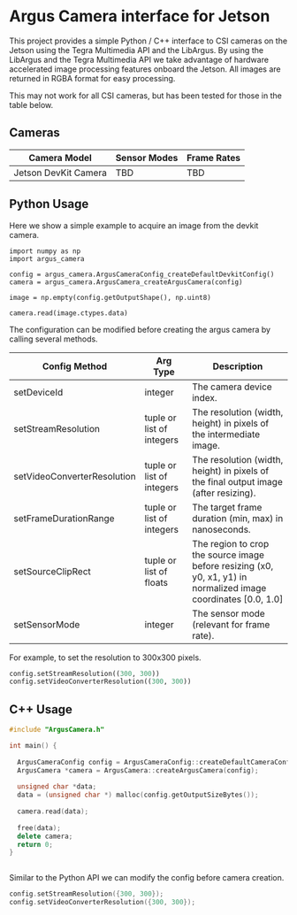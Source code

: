 Argus Camera interface for Jetson
=================================

This project provides a simple Python / C++ interface to CSI cameras on the Jetson using
the Tegra Multimedia API and the LibArgus.  By using the LibArgus and the Tegra
Multimedia API we take advantage of hardware accelerated image processing features onboard
the Jetson.  All images are returned in RGBA format for easy processing.

This may not work for all CSI cameras, but has been tested for those in the table below. 

Cameras
-------

| Camera Model         | Sensor Modes | Frame Rates |
|----------------------|--------------|-------------|
| Jetson DevKit Camera |  TBD         |  TBD        |

Python Usage
------------

Here we show a simple example to acquire an image from the devkit camera.

```
import numpy as np
import argus_camera

config = argus_camera.ArgusCameraConfig_createDefaultDevkitConfig()
camera = argus_camera.ArgusCamera_createArgusCamera(config)

image = np.empty(config.getOutputShape(), np.uint8)

camera.read(image.ctypes.data)
```

The configuration can be modified before creating the argus camera by calling several methods.

| Config Method       | Arg Type | Description |
|---------------------|-------------|----------|
| setDeviceId         | integer | The camera device index.  |
| setStreamResolution | tuple or list of integers | The resolution (width, height) in pixels of the intermediate image.  |
| setVideoConverterResolution | tuple or list of integers | The resolution (width, height) in pixels of the final output image (after resizing).    |
| setFrameDurationRange | tuple or list of integers | The target frame duration (min, max) in nanoseconds. |
| setSourceClipRect     | tuple or list of floats | The region to crop the source image before resizing (x0, y0, x1, y1) in normalized image coordinates [0.0, 1.0] |
| setSensorMode         | integer | The sensor mode (relevant for frame rate). |

For example, to set the resolution to 300x300 pixels.

```python
config.setStreamResolution((300, 300))
config.setVideoConverterResolution((300, 300))
```

C++ Usage
---------

```cpp
#include "ArgusCamera.h"

int main() {
  
  ArgusCameraConfig config = ArgusCameraConfig::createDefaultCameraConfig();
  ArgusCamera *camera = ArgusCamera::createArgusCamera(config);
  
  unsigned char *data;
  data = (unsigned char *) malloc(config.getOutputSizeBytes());
  
  camera.read(data);
  
  free(data);
  delete camera;
  return 0;
}
  
```

Similar to the Python API we can modify the config before camera creation.

```cpp
config.setStreamResolution({300, 300});
config.setVideoConverterResolution({300, 300});
```